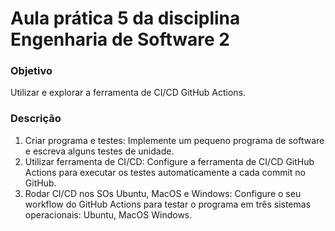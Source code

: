 ﻿# Aula prática 5 da disciplina Engenharia de Software 2

### Objetivo
  Utilizar e explorar a ferramenta de CI/CD GitHub Actions.
  
### Descrição
1. Criar programa e testes: Implemente um pequeno programa de software e escreva alguns testes de unidade.
2. Utilizar ferramenta de CI/CD: Configure a ferramenta de CI/CD GitHub Actions para executar os testes automaticamente a cada commit no GitHub.
3. Rodar CI/CD nos SOs Ubuntu, MacOS e Windows: Configure o seu workflow do GitHub Actions para testar o programa em três sistemas operacionais: Ubuntu, MacOS Windows.
